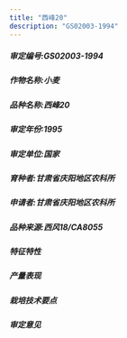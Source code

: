```yaml
---
title: "西峰20"
description: "GS02003-1994"
---
```

##### 审定编号:GS02003-1994

##### 作物名称:小麦

##### 品种名称:西峰20

##### 审定年份:1995

##### 审定单位:国家

##### 育种者:甘肃省庆阳地区农科所

##### 申请者:甘肃省庆阳地区农科所

##### 品种来源:西风18/CA8055

##### 特征特性


##### 产量表现


##### 栽培技术要点


##### 审定意见

